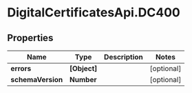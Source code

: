 # DigitalCertificatesApi.DC400

## Properties

Name | Type | Description | Notes
------------ | ------------- | ------------- | -------------
**errors** | **[Object]** |  | [optional] 
**schemaVersion** | **Number** |  | [optional] 


